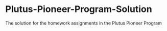 # Plutus-Pioneer-Program-Solution
The solution for the homework assignments in the Plutus Pioneer Program
